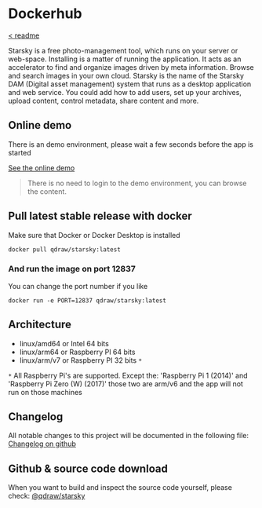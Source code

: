 # Dockerhub

[< readme](readme.md)

Starsky is a free photo-management tool, which runs on your server or web-space.
Installing is a matter of running the application.
It acts as an accelerator to find and organize images driven by meta information.
Browse and search images in your own cloud. Starsky is the name of the
Starsky DAM (Digital asset management) system that runs as a desktop application and web service.
You could add how to add users, set up your archives, upload content, control metadata, share content and more.

## Online demo
There is an demo environment, please wait a few seconds before the app is started

[See the online demo](https://demo.qdraw.nl)

> There is no need to login to the demo environment, you can browse the content.

## Pull latest stable release with docker

Make sure that Docker or Docker Desktop is installed

```
docker pull qdraw/starsky:latest
```

### And run the image on port 12837
You can change the port number if you like
```
docker run -e PORT=12837 qdraw/starsky:latest 
```

## Architecture
- linux/amd64 or Intel 64 bits
- linux/arm64 or Raspberry PI 64 bits
- linux/arm/v7 or Raspberry PI 32 bits `*`

`*` All Raspberry Pi's are supported. Except the: 'Raspberry Pi 1 (2014)'
and 'Raspberry Pi Zero (W) (2017)' those two are arm/v6 and the app will not run on those machines

## Changelog
All notable changes to this project will be documented in the following file:
[Changelog on github](https://docs.qdraw.nl/docs/advanced-options/history)

## Github & source code download
When you want to build and inspect the source code yourself,
please check: [@qdraw/starsky](https://github.com/qdraw/starsky)

